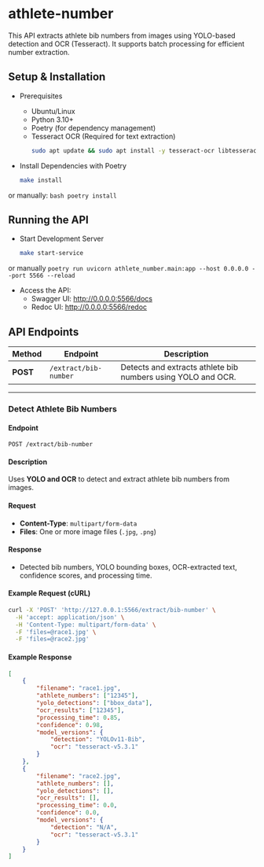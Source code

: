# athlete-number
This API extracts athlete bib numbers from images using YOLO-based detection and OCR (Tesseract). It supports batch processing for efficient number extraction.


## Setup & Installation
- Prerequisites
   - Ubuntu/Linux
   - Python 3.10+
   - Poetry (for dependency management)
   - Tesseract OCR (Required for text extraction)
       ```bash
       sudo apt update && sudo apt install -y tesseract-ocr libtesseract-dev
       ```

- Install Dependencies with Poetry

    ```bash
    make install
    ```
or manually:
    ```bash
    poetry install
    ```

## Running the API
- Start Development Server
    ```bash
    make start-service
    ```
or manually
    ```
    poetry run uvicorn athlete_number.main:app --host 0.0.0.0 --port 5566 --reload
    ```

- Access the API:
   - Swagger UI: http://0.0.0.0:5566/docs
   - Redoc UI: http://0.0.0.0:5566/redoc



## API Endpoints

| Method | Endpoint                | Description |
|--------|-------------------------|-------------|
| **POST** | `/extract/bib-number`  | Detects and extracts athlete bib numbers using YOLO and OCR. |

---

### **Detect Athlete Bib Numbers**
#### **Endpoint**
```
POST /extract/bib-number
```
#### **Description**
Uses **YOLO and OCR** to detect and extract athlete bib numbers from images.

#### **Request**
- **Content-Type**: `multipart/form-data`
- **Files**: One or more image files (`.jpg`, `.png`)

#### **Response**
- Detected bib numbers, YOLO bounding boxes, OCR-extracted text, confidence scores, and processing time.

#### **Example Request (cURL)**
```bash
curl -X 'POST' 'http://127.0.0.1:5566/extract/bib-number' \
  -H 'accept: application/json' \
  -H 'Content-Type: multipart/form-data' \
  -F 'files=@race1.jpg' \
  -F 'files=@race2.jpg'
```

#### **Example Response**
```json
[
    {
        "filename": "race1.jpg",
        "athlete_numbers": ["12345"],
        "yolo_detections": ["bbox_data"],
        "ocr_results": ["12345"],
        "processing_time": 0.85,
        "confidence": 0.98,
        "model_versions": {
            "detection": "YOLOv11-Bib",
            "ocr": "tesseract-v5.3.1"
        }
    },
    {
        "filename": "race2.jpg",
        "athlete_numbers": [],
        "yolo_detections": [],
        "ocr_results": [],
        "processing_time": 0.0,
        "confidence": 0.0,
        "model_versions": {
            "detection": "N/A",
            "ocr": "tesseract-v5.3.1"
        }
    }
]
```

